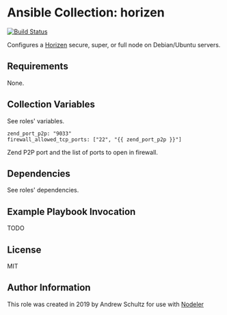 # Ansible Collection: horizen

[![Build Status](https://travis-ci.org/aschult5/ansible-collection-horizen.svg?branch=master)](https://travis-ci.org/aschult5/ansible-collection-horizen)

Configures a [Horizen](https://www.horizen.global/) secure, super, or full node on Debian/Ubuntu servers.

## Requirements

None.

## Collection Variables

See roles' variables.

	zend_port_p2p: "9033"
	firewall_allowed_tcp_ports: ["22", "{{ zend_port_p2p }}"]

Zend P2P port and the list of ports to open in firewall.

## Dependencies

See roles' dependencies.

## Example Playbook Invocation

TODO

## License

MIT

## Author Information

This role was created in 2019 by Andrew Schultz for use with [Nodeler](https://www.nodeler.com)
